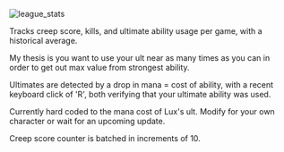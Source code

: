 ![league_stats](https://github.com/user-attachments/assets/c1eb3764-d9d1-4b06-b6ae-326379d0cced)

Tracks creep score, kills, and ultimate ability usage per game, with a historical average.

My thesis is you want to use your ult near as many times as you can in order to get out max value from strongest ability.

Ultimates are detected by a drop in mana = cost of ability, with a recent keyboard click of 'R', both verifying that your ultimate ability was used.

Currently hard coded to the mana cost of Lux's ult. Modify for your own character or wait for an upcoming update.

Creep score counter is batched in increments of 10.
